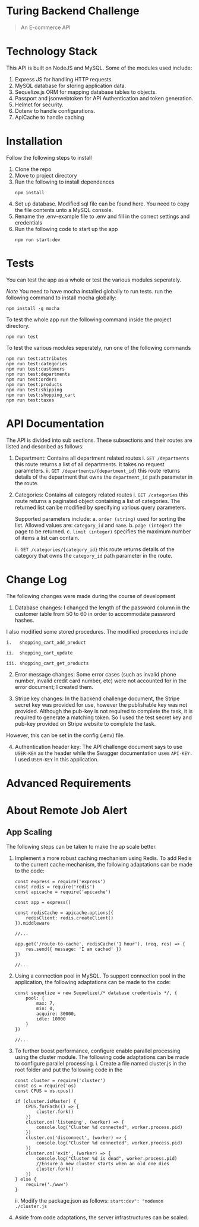 # Turing Backend Challenge

>An E-commerce API

# Technology Stack
This API is built on NodeJS and MySQL. Some of the modules used include:
1. Express JS for handling HTTP requests.
2. MySQL database for storing application data.
3. Sequelize.js ORM for mapping database tables to objects.
4. Passport and jsonwebtoken for API Authentication and token generation.
5. Helmet for security.
6. Dotenv to handle configurations.
7. ApiCache to handle caching

# Installation
Follow the following steps to install
1. Clone the repo
2. Move to project directory
3. Run the following to install dependences
    ```
    npm install
    ```
4. Set up database. Modified sql file can be found here. You need to copy the file contents unto a MySQL console.
5. Rename the .env-example file to .env and fill in the correct settings and credentials
6. Run the following code to start up the app
    ```
    npm run start:dev
    ```


# Tests
You can test the app as a whole or test the various modules seperately.

*Note* You need to have mocha installed globally to run tests. run the following command to install mocha globally:

    npm install -g mocha

To test the whole app run the following command inside the project directory.

    npm run test

To test the various modules seperately, run one of the following commands

    npm run test:attributes
    npm run test:categories
    npm run test:customers
    npm run test:departments
    npm run test:orders
    npm run test:products
    npm run test:shipping
    npm run test:shopping_cart
    npm run test:taxes

# API Documentation
The API is divided into sub sections. These subsections and their routes are listed and described as follows:

1. Department: Contains all department related routes
    i. `GET /departments` this route returns a list of all departments. It takes no request parameters.
    ii. `GET /departments/{department_id}` this route returns details of the department that owns the `department_id` path parameter in the route.

2. Categories: Contains all category related routes
    i. `GET /categories` this route returns a paginated object containing a list of categories. The returned list can be modified by specifying various query parameters.

    Supported parameters include:
        a. `order (string)` used for sorting the list. Allowed values are: `category_id` and `name`.
        b. `page (integer)` the page to be returned.
        c. `limit (integer)` specifies the maximum number of items a list can contain.

    ii. `GET /categories/{category_id}` this route returns details of the category that owns the `category_id` path parameter in the route.


# Change Log
The following changes were made during the course of development
1. Database changes: I changed the length of the password column in the customer table from 50 to 60 in order to accommodate password hashes.

I also modified some stored procedures. The modified procedures include 

    i.   shopping_cart_add_product

    ii.  shopping_cart_update

    iii. shopping_cart_get_products

2. Error message changes: Some error cases (such as invalid phone number, invalid credit card number, etc) were not accounted for in the error document; I created them.

3. Stripe key changes: In the backend challenge document, the Stripe secret key was provided for use, however the publishable key was not provided. Although the pub-key is not required to complete the task, it is required to generate a matching token. So I used the test secret key and pub-key provided on Stripe website to complete the task. 

However, this can be set in the config (.env) file.

4. Authentication header key: The API challenge document says to use `USER-KEY` as the header while the Swagger documentation uses `API-KEY.` I used `USER-KEY` in this application. 

# Advanced Requirements

# About Remote Job Alert
## App Scaling
The following steps can be taken to make the ap scale better.
1. Implement a more robust caching mechanism using Redis.
To add Redis to the current cache mechanism, the following adaptations can be made to the code:
    ```
    const express = require('express')
    const redis = require('redis')
    const apicache = require('apicache')

    const app = express()

    const redisCache = apicache.options({
        redisClient: redis.createClient()
    }).middleware

    //...

    app.get('/route-to-cache', redisCache('1 hour'), (req, res) => {
        res.send({ message: 'I am cached' })
    })
    
    //...

    ```

2. Using a connection pool in MySQL. 
   To support connection pool in the application, the following adaptations can be made to the code:
    ```
    const sequelize = new Sequelize(/* database credentials */, {
        pool: {
            max: 7,
            min: 0,
            acquire: 30000,
            idle: 10000
        }
    })
    
    //...
    ```

3. To further boost performance, configure enable parallel processing using the cluster module.
    The following code adaptations can be made to configure parallel processing.
    i. Create a file named cluster.js in the root folder and put the following code in the 
    ```
    const cluster = require('cluster')
    const os = require('os)
    const CPUS = os.cpus()

    if (cluster.isMaster) {
        CPUS.forEach(() => {
            cluster.fork()
        })
        cluster.on('listening', (worker) => {
            console.log("Cluster %d connected", worker.process.pid)
        })
        cluster.on('disconnect', (worker) => {
            console.log("Cluster %d connected", worker.process.pid)
        })
        cluster.on('exit', (worker) => {
            console.log("Cluster %d is dead", worker.process.pid)
            //Ensure a new cluster starts when an old one dies
            cluster.fork()
        })
    } else {
        require('./www')
    }
    ```
    ii. Modify the package.json as follows:
    `start:dev": "nodemon ./cluster.js`


4. Aside from code adaptations, the server infrastructures can be scaled.
